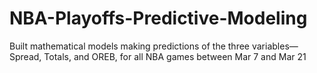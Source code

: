 # NBA-Playoffs-Predictive-Modeling
Built mathematical models making predictions of the three variables— Spread, Totals, and OREB, for all NBA games between Mar 7 and Mar 21
